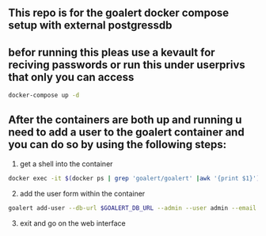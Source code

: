 ## This repo is for the goalert docker compose setup with external postgressdb 


## befor running this pleas use a kevault for reciving passwords or run this under userprivs that only you can access 

```bash 
docker-compose up -d
```
## After the containers are both up and running u need to add a user to the goalert container and you can do so by using the following steps:

1) get a shell into the container 
```bash 
docker exec -it $(docker ps | grep 'goalert/goalert' |awk '{print $1}') sh
```
2) add the user form within the container 
```bash
goalert add-user --db-url $GOALERT_DB_URL --admin --user admin --email <<email.addr>>
```
3) exit and go on the web interface 
